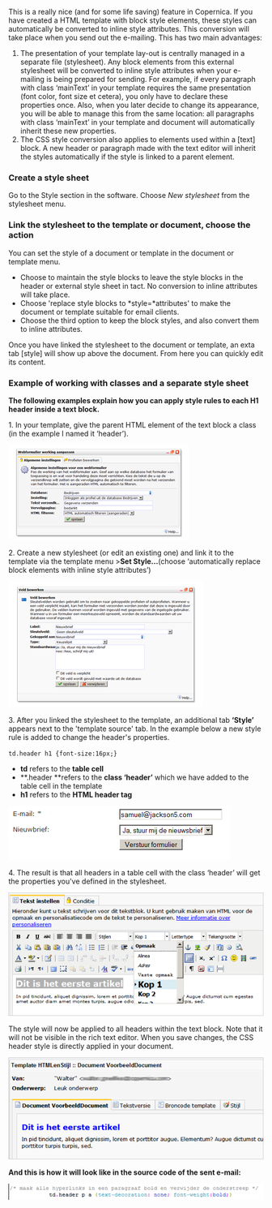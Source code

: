 This is a really nice (and for some life saving) feature in Copernica.
If you have created a HTML template with block style elements, these
styles can automatically be converted to inline style attributes. This
conversion will take place when you send out the e-mailing. This has two
main advantages:

1.  The presentation of your template lay-out is centrally managed in a
    separate file (stylesheet). Any block elements from this external
    stylesheet will be converted to inline style attributes when your
    e-mailing is being prepared for sending.
     For example, if every paragraph with class ‘mainText’ in your
    template requires the same presentation (font color, font size et
    cetera), you only have to declare these properties once. Also, when
    you later decide to change its appearance, you will be able to
    manage this from the same location: all paragraphs with class
    ‘mainText’ in your template and document will automatically inherit
    these new properties.
2.  The CSS style conversion also applies to elements used within a
    [text] block. A new header or paragraph made with the text editor
    will inherit the styles automatically if the style is linked to a
    parent element.

### Create a style sheet

Go to the Style section in the software. Choose *New stylesheet* from
the stylesheet menu.

### Link the stylesheet to the template or document, choose the action

You can set the style of a document or template in the document or
template menu.

-   Choose to maintain the style blocks to leave the style blocks in the
    header or external style sheet in tact. No conversion to inline
    attributes will take place.
-   Choose 'replace style blocks to *style=*attributes' to make the
    document or template suitable for email clients.
-   Choose the third option to keep the block styles, and also convert
    them to inline attributes.

Once you have linked the stylesheet to the document or template, an exta
tab [style] will show up above the document. From here you can quickly
edit its content.

### Example of working with classes and a separate style sheet

**The following examples explain how you can apply style rules to each
H1 header inside a text block.**

​1. In your template, give the parent HTML element of the text block a
class (in the example I named it ‘header’).

![headerfontsizetemplatesource.png](../images/2.png)

​2. Create a new stylesheet (or edit an existing one) and link it to the
template via the template menu \>**Set Style...**(choose ‘automatically
replace block elements with inline style attributes’)

![choosestylesheet.png](../images/1.png)

​3. After you linked the stylesheet to the template, an additional tab
**‘Style’** appears next to the 'template source' tab. In the example
below a new style rule is added to change the header's properties.

`td.header h1 {font-size:16px;}`

-   **td** refers to the **table cell**
-   **.header **refers to the **class ‘header’** which we have added to
    the table cell in the template
-   **h1** refers to the **HTML header tag**

**![applying stylesheet.png](../images/3.png)**

​4. The result is that all headers in a table cell with the class
‘header’ will get the properties you've defined in the stylesheet.

![headerinblock.png](../images/4.png)

The style will now be applied to all headers within the text block. Note
that it will not be visible in the rich text editor. When you save
changes, the CSS header style is directly applied in your document.

![thisisaheader2.png](../images/5.png)

**And this is how it will look like in the source code of the sent
e-mail:**

![thisisaheader3.png](../images/6.png)
